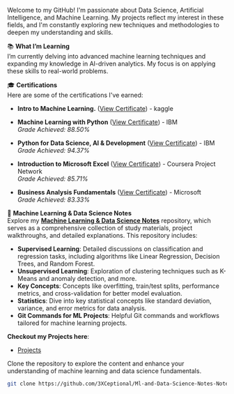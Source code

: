

Welcome to my GitHub! I'm passionate about Data Science, Artificial Intelligence, and Machine Learning. My projects reflect my interest in these fields, and I'm constantly exploring new techniques and methodologies to deepen my understanding and skills.

📚 **What I’m Learning**  
I’m currently delving into advanced machine learning techniques and expanding my knowledge in AI-driven analytics. My focus is on applying these skills to real-world problems.

🎓 **Certifications**  
Here are some of the certifications I've earned:

- **Intro to Machine Learning.** ([View Certificate](https://www.kaggle.com/learn/certification/dhirenbhandare/intro-to-machine-learning)) - kaggle
  
- **Machine Learning with Python** ([View Certificate](https://coursera.org/share/42ad593aa56251dd399143e712e431c8)) - IBM  
  *Grade Achieved: 88.50%*
  
- **Python for Data Science, AI & Development** ([View Certificate](https://coursera.org/share/3cb6ed071abb1752ffb81d48e3bc7b40)) - IBM  
  *Grade Achieved: 94.37%*
  
- **Introduction to Microsoft Excel** ([View Certificate](https://coursera.org/share/8a1deb34733c242b5bcd3aeb347c419b)) - Coursera Project Network  
  *Grade Achieved: 85.71%*
  
- **Business Analysis Fundamentals** ([View Certificate](https://coursera.org/share/c03425bb8cbbbba5c3dfcdd1f9713bdc)) - Microsoft  
  *Grade Achieved: 83.33%*

📝 **Machine Learning & Data Science Notes**  
Explore my [**Machine Learning & Data Science Notes**](https://github.com/3XCeptional/Ml-and-Data-Science-Notes-Notebooks) repository, which serves as a comprehensive collection of study materials, project walkthroughs, and detailed explanations. This repository includes:

- **Supervised Learning**: Detailed discussions on classification and regression tasks, including algorithms like Linear Regression, Decision Trees, and Random Forest.
- **Unsupervised Learning**: Exploration of clustering techniques such as K-Means and anomaly detection, and more.
- **Key Concepts**: Concepts like overfitting, train/test splits, performance metrics, and cross-validation for better model evaluation.
- **Statistics**: Dive into key statistical concepts like standard deviation, variance, and error metrics for data analysis.
- **Git Commands for ML Projects**: Helpful Git commands and workflows tailored for machine learning projects.

**Checkout my Projects here**:
- [Projects](https://github.com/3XCeptional/Ml-and-Data-Science-Notes-Notebooks/blob/main/Machine_learning/projects.md)

Clone the repository to explore the content and enhance your understanding of machine learning and data science fundamentals.  
  
```bash
git clone https://github.com/3XCeptional/Ml-and-Data-Science-Notes-Notebooks.git
```



<!---
3XCeptional/3XCeptional is a ✨ special ✨ repository because its `README.md` (this file) appears on your GitHub profile.
You can click the Preview link to take a look at your changes.
--->
